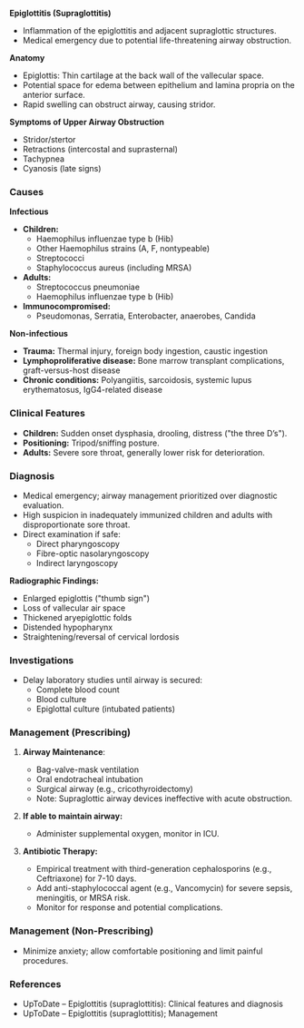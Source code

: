 **Epiglottitis (Supraglottitis)**  
- Inflammation of the epiglottitis and adjacent supraglottic structures.  
- Medical emergency due to potential life-threatening airway obstruction.

**Anatomy**  
- Epiglottis: Thin cartilage at the back wall of the vallecular space.  
- Potential space for edema between epithelium and lamina propria on the anterior surface.  
- Rapid swelling can obstruct airway, causing stridor.

**Symptoms of Upper Airway Obstruction**  
- Stridor/stertor  
- Retractions (intercostal and suprasternal)  
- Tachypnea  
- Cyanosis (late signs)

### Causes  
**Infectious**  
- **Children:**  
  - Haemophilus influenzae type b (Hib)  
  - Other Haemophilus strains (A, F, nontypeable)  
  - Streptococci  
  - Staphylococcus aureus (including MRSA)  
- **Adults:**  
  - Streptococcus pneumoniae  
  - Haemophilus influenzae type b (Hib)  
- **Immunocompromised:**  
  - Pseudomonas, Serratia, Enterobacter, anaerobes, Candida  

**Non-infectious**  
- **Trauma:** Thermal injury, foreign body ingestion, caustic ingestion  
- **Lymphoproliferative disease:** Bone marrow transplant complications, graft-versus-host disease  
- **Chronic conditions:** Polyangiitis, sarcoidosis, systemic lupus erythematosus, IgG4-related disease  

### Clinical Features  
- **Children:** Sudden onset dysphasia, drooling, distress ("the three D’s").  
- **Positioning:** Tripod/sniffing posture.  
- **Adults:** Severe sore throat, generally lower risk for deterioration.  

### Diagnosis  
- Medical emergency; airway management prioritized over diagnostic evaluation.  
- High suspicion in inadequately immunized children and adults with disproportionate sore throat.  
- Direct examination if safe:  
  - Direct pharyngoscopy  
  - Fibre-optic nasolaryngoscopy  
  - Indirect laryngoscopy  

**Radiographic Findings:**  
- Enlarged epiglottis ("thumb sign")  
- Loss of vallecular air space  
- Thickened aryepiglottic folds  
- Distended hypopharynx  
- Straightening/reversal of cervical lordosis  

### Investigations  
- Delay laboratory studies until airway is secured:  
  - Complete blood count  
  - Blood culture  
  - Epiglottal culture (intubated patients)

### Management (Prescribing)  
1. **Airway Maintenance**:  
   - Bag-valve-mask ventilation  
   - Oral endotracheal intubation  
   - Surgical airway (e.g., cricothyroidectomy)  
   - Note: Supraglottic airway devices ineffective with acute obstruction.  
   
2. **If able to maintain airway:**  
   - Administer supplemental oxygen, monitor in ICU.  

3. **Antibiotic Therapy:**  
   - Empirical treatment with third-generation cephalosporins (e.g., Ceftriaxone) for 7-10 days.  
   - Add anti-staphylococcal agent (e.g., Vancomycin) for severe sepsis, meningitis, or MRSA risk.  
   - Monitor for response and potential complications.

### Management (Non-Prescribing)  
- Minimize anxiety; allow comfortable positioning and limit painful procedures.  

### References  
- UpToDate – Epiglottitis (supraglottitis): Clinical features and diagnosis  
- UpToDate – Epiglottitis (supraglottitis); Management  
